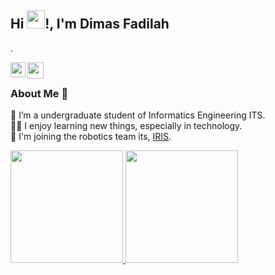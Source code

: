 ## Hi <img src="https://github.com/TheDudeThatCode/TheDudeThatCode/blob/master/Assets/Hi.gif" width="29px">!, I'm Dimas Fadilah
. 

<!--
**isupersky/isupersky** is a ✨ _special_ ✨ repository because its `README.md` (this file) appears on your GitHub profile.

Here are some ideas to get you started:

- 🔭 I’m currently working on ...
- 🌱 I’m currently learning ...
- 👯 I’m looking to collaborate on ...
- 🤔 I’m looking for help with ...
- 💬 Ask me about ...
- 📫 How to reach me: ...
- 😄 Pronouns: ...
- ⚡ Fun fact: ...
-->

<a href="https://www.linkedin.com/in/akbar-dimas-fadilah/">
  <img align="left" width="24px" src="https://cdn.jsdelivr.net/npm/simple-icons@v3/icons/linkedin.svg"  />
</a>
<a href="https://instagram.com/akbardimasfadilah">
  <img align="left" width="26px" src="https://cdn.jsdelivr.net/npm/simple-icons@v3/icons/instagram.svg" />
</a>
<br />

### About Me 🚀
🌱 I’m a undergraduate student of Informatics Engineering ITS. </br>
👨‍💻 I enjoy learning new things, especially in technology. </br>
🤖 I'm joining the robotics team its, [IRIS](https://iris.its.ac.id/). </br>

<p align="left">
<a href="https://github.com/dimss113">
  <img height="180em" src="https://github-readme-stats-eight-theta.vercel.app/api?username=dimss113&show_icons=true&include_all_commits=true&count_private=true"/>
  <img height="180em" src="https://github-readme-stats-eight-theta.vercel.app/api/top-langs/?username=dimss113&layout=compact&langs_count=8"/>
</a>
</p>
